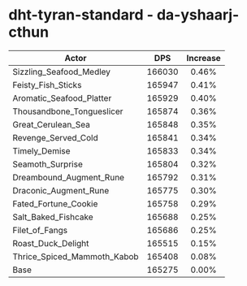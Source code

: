 # dht-tyran-standard - da-yshaarj-cthun
| Actor | DPS | Increase |
|---|:---:|:---:|
|Sizzling_Seafood_Medley|166030|0.46%|
|Feisty_Fish_Sticks|165947|0.41%|
|Aromatic_Seafood_Platter|165929|0.40%|
|Thousandbone_Tongueslicer|165874|0.36%|
|Great_Cerulean_Sea|165848|0.35%|
|Revenge_Served_Cold|165841|0.34%|
|Timely_Demise|165833|0.34%|
|Seamoth_Surprise|165804|0.32%|
|Dreambound_Augment_Rune|165792|0.31%|
|Draconic_Augment_Rune|165775|0.30%|
|Fated_Fortune_Cookie|165758|0.29%|
|Salt_Baked_Fishcake|165688|0.25%|
|Filet_of_Fangs|165686|0.25%|
|Roast_Duck_Delight|165515|0.15%|
|Thrice_Spiced_Mammoth_Kabob|165408|0.08%|
|Base|165275|0.00%|
